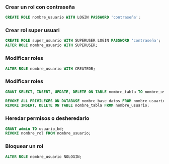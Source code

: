 ### Crear un rol con contraseña

```sql
CREATE ROLE nombre_usuario WITH LOGIN PASSWORD 'contraseña';
```


### Crear rol super usuari

```sql
CREATE ROLE super_usuario WITH SUPERUSER LOGIN PASSWORD 'contraseña';
ALTER ROLE nombre_usuario WITH SUPERUSER;
```

### Modificar roles

```sql
ALTER ROLE nombre_usuario WITH CREATEDB;
```

### Modificar roles

```sql
GRANT SELECT, INSERT, UPDATE, DELETE ON TABLE nombre_tabla TO nombre_usuario;

REVOKE ALL PRIVILEGES ON DATABASE nombre_base_datos FROM nombre_usuario;
REVOKE INSERT, DELETE ON TABLE nombre_tabla FROM nombre_usuario;

```

### Heredar permisos o desheredarlo
```sql
GRANT admin TO usuario_bd;
REVOKE nombre_rol FROM nombre_usuario;
```

### Bloquear un rol
```sql
ALTER ROLE nombre_usuario NOLOGIN;
```



